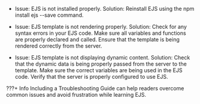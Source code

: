 * Issue: EJS is not installed properly.
Solution: Reinstall EJS using the npm install ejs --save command.

* Issue: EJS template is not rendering properly.
Solution: Check for any syntax errors in your EJS code. Make sure all variables and functions are properly declared and called. Ensure that the template is being rendered correctly from the server.

* Issue: EJS template is not displaying dynamic content.
Solution: Check that the dynamic data is being properly passed from the server to the template. Make sure the correct variables are being used in the EJS code. Verify that the server is properly configured to use EJS.

???+ Info
      Including a Troubleshooting Guide can help readers overcome common issues and avoid frustration while learning EJS.